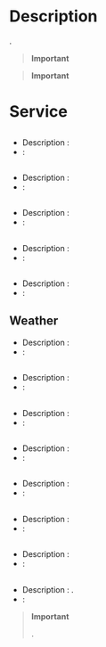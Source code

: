 # Description

. 

>**Important**
>
> 

>**Important**
>
>


# Service

## 

- Description : 
-  : 

## 

- Description : 
-  : 

## 

- Description : 
-  : 

## 

- Description : 
-  : 

## 

- Description : 
-  : 

## Weather

- Description : 
-  : 

## 

- Description : 
-  : 

## 

- Description : 
-  : 

## 

- Description : 
-  : 

## 

- Description : 
-  : 

## 

- Description : 
-  : 

## 

- Description : 
-  : 

## 

- Description : . 
-  : 

>**Important**
>
>. 
